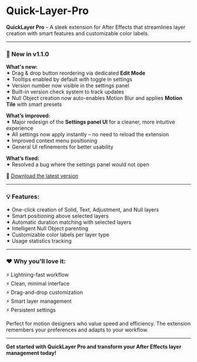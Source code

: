 # Quick-Layer-Pro  
**QuickLayer Pro** – A sleek extension for After Effects that streamlines layer creation with smart features and customizable color labels.

---

### 🚀 New in v1.1.0

**What's new:**  
✦ Drag & drop button reordering via dedicated **Edit Mode**  
✦ Tooltips enabled by default with toggle in settings  
✦ Version number now visible in the settings panel  
✦ Built-in version check system to track updates  
✦ Null Object creation now auto-enables Motion Blur and applies **Motion Tile** with smart presets

**What’s improved:**  
✦ Major redesign of the **Settings panel UI** for a cleaner, more intuitive experience  
✦ All settings now apply instantly – no need to reload the extension  
✦ Improved context menu positioning  
✦ General UI refinements for better usability

**What’s fixed:**  
✦ Resolved a bug where the settings panel would not open

🔗 [Download the latest version](https://github.com/fraiden/quicklayerpro/releases/latest)

---

### 💡 Features:

✦ One-click creation of Solid, Text, Adjustment, and Null layers  
✦ Smart positioning above selected layers  
✦ Automatic duration matching with selected layers  
✦ Intelligent Null Object parenting  
✦ Customizable color labels per layer type  
✦ Usage statistics tracking

---

### ❤️ Why you'll love it:

⚡ Lightning-fast workflow  
⚡ Clean, minimal interface  
⚡ Drag-and-drop customization  
⚡ Smart layer management  
⚡ Persistent settings  

Perfect for motion designers who value speed and efficiency. The extension remembers your preferences and adapts to your workflow.

---

**Get started with QuickLayer Pro and transform your After Effects layer management today!**
